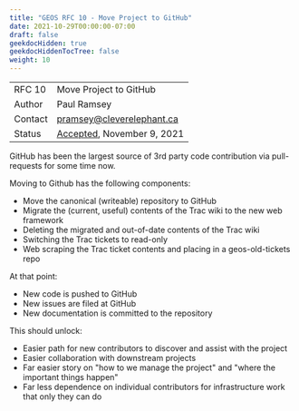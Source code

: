 ```yaml
---
title: "GEOS RFC 10 - Move Project to GitHub"
date: 2021-10-29T00:00:00-07:00
draft: false
geekdocHidden: true
geekdocHiddenTocTree: false
weight: 10
---
```


|         |                                 |
| :------ | ------------------------------- |
| RFC 10  | Move Project to GitHub          |
| Author  | Paul Ramsey                     |
| Contact | pramsey@cleverelephant.ca       |
| Status  | [Accepted](https://lists.osgeo.org/pipermail/geos-devel/2021-November/010580.html), November 9, 2021             |

GitHub has been the largest source of 3rd party code contribution via pull-requests for some time now.

Moving to Github has the following components:

* Move the canonical (writeable) repository to GitHub
* Migrate the (current, useful) contents of the Trac wiki to the new web framework
* Deleting the migrated and out-of-date contents of the Trac wiki
* Switching the Trac tickets to read-only
* Web scraping the Trac ticket contents and placing in a geos-old-tickets repo

At that point:

* New code is pushed to GitHub
* New issues are filed at GitHub
* New documentation is committed to the repository

This should unlock:

* Easier path for new contributors to discover and assist with the project
* Easier collaboration with downstream projects
* Far easier story on "how to we manage the project" and "where the important things happen"
* Far less dependence on individual contributors for infrastructure work that only they can do


